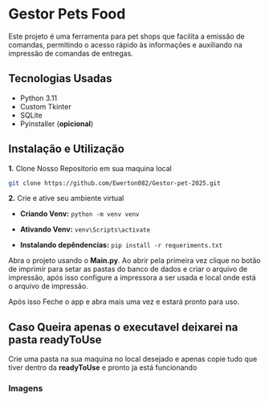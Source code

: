 # Gestor Pets Food

Este projeto é uma ferramenta para pet shops que facilita a emissão de comandas, permitindo o acesso rápido às informações e auxiliando na impressão de comandas de entregas.

## Tecnologias Usadas

* Python 3.11
* Custom Tkinter
* SQLite
* Pyinstaller (**opicional**)

## Instalação e Utilização

**1.** Clone Nosso Repositorio em sua maquina local

 ```bash
git clone https://github.com/Ewerton082/Gestor-pet-2025.git
```

**2.** Crie e ative seu ambiente virtual

* __Criando Venv:__
`python -m venv venv`

* __Ativando Venv:__
`venv\Scripts\activate`

* __Instalando depêndencias:__
`pip install -r requeriments.txt`


Abra o projeto usando o **Main.py**. Ao abrir pela primeira vez clique no botão de imprimir para setar as pastas do banco de dados e criar o arquivo de impressão, após isso configure a impressora a ser usada e local onde está o arquivo de impressão.

Após isso Feche o app e abra mais uma vez e estará pronto para uso.

## Caso Queira apenas o executavel deixarei na pasta **readyToUse**

Crie uma pasta na sua maquina no local desejado e apenas copie tudo que tiver dentro da **readyToUse** e pronto ja está funcionando

### Imagens

